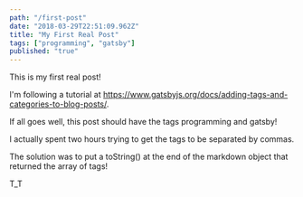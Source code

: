 ```yaml
---
path: "/first-post"
date: "2018-03-29T22:51:09.962Z"
title: "My First Real Post"
tags: ["programming", "gatsby"]
published: "true"
---
```

This is my first real post! 

I'm following a tutorial at https://www.gatsbyjs.org/docs/adding-tags-and-categories-to-blog-posts/.

If all goes well, this post should have the tags programming and gatsby!

I actually spent two hours trying to get the tags to be separated by commas.

The solution was to put a toString() at the end of the markdown object that returned the array of tags!

T_T

